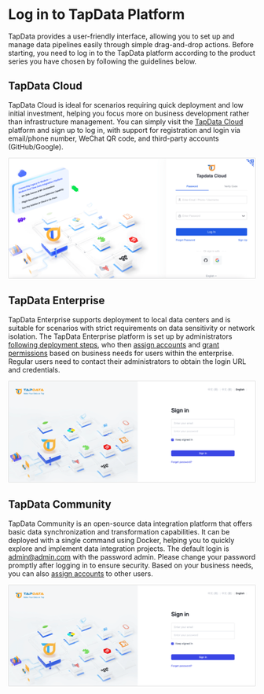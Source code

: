 # Log in to TapData Platform

TapData provides a user-friendly interface, allowing you to set up and manage data pipelines easily through simple drag-and-drop actions. Before starting, you need to log in to the TapData platform according to the product series you have chosen by following the guidelines below.

## TapData Cloud

TapData Cloud is ideal for scenarios requiring quick deployment and low initial investment, helping you focus more on business development rather than infrastructure management. You can simply visit the [TapData Cloud](https://cloud.tapdata.io) platform and sign up to log in, with support for registration and login via email/phone number, WeChat QR code, and third-party accounts (GitHub/Google).

![Log in to TapData Cloud](../images/login-cloud.png)

## TapData Enterprise

TapData Enterprise supports deployment to local data centers and is suitable for scenarios with strict requirements on data sensitivity or network isolation. The TapData Enterprise platform is set up by administrators [following deployment steps](../backup-files/install-enterprise-edition/README.md), who then [assign accounts](../system-admin/manage-user.md) and [grant permissions](../system-admin/manage-role.md) based on business needs for users within the enterprise. Regular users need to contact their administrators to obtain the login URL and credentials.

![Log in to TapData Enterprise](../images/login-on-prem.png)

## TapData Community

TapData Community is an open-source data integration platform that offers basic data synchronization and transformation capabilities. It can be deployed with a single command using Docker, helping you to quickly explore and implement data integration projects. The default login is admin@admin.com with the password admin. Please change your password promptly after logging in to ensure security. Based on your business needs, you can also [assign accounts](../system-admin/manage-user.md) to other users.

![Login to TapData Community](../images/login-on-prem.png)
